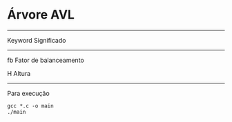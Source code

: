 # Árvore AVL

--------  -----------------------
Keyword   Significado
--------  -----------------------
fb       Fator de balanceamento

H        Altura          
--------  -----------------------

Para execução

```
gcc *.c -o main
./main
```
